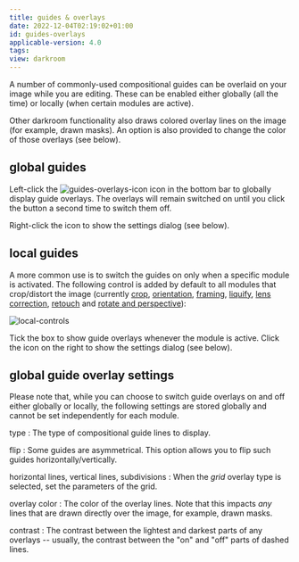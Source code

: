 ```yaml
---
title: guides & overlays
date: 2022-12-04T02:19:02+01:00
id: guides-overlays
applicable-version: 4.0
tags:
view: darkroom
---
```


A number of commonly-used compositional guides can be overlaid on your image while you are editing. These can be enabled either globally (all the time) or locally (when certain modules are active).

Other darkroom functionality also draws colored overlay lines on the image (for example, drawn masks). An option is also provided to change the color of those overlays (see below).

## global guides

 Left-click the ![guides-overlays-icon](guides-overlays-icon.jpg) icon in the bottom bar to globally display guide overlays. The overlays will remain switched on until you click the button a second time to switch them off.

 Right-click the icon to show the settings dialog (see below).

## local guides

A more common use is to switch the guides on only when a specific module is activated. The following control is added by default to all modules that crop/distort the image (currently [crop](../darkroom/modules/crop.md), [orientation](../darkroom/modules/orientation.md), [framing](../darkroom/modules/framing.md), [liquify](../darkroom/modules/liquify.md), [lens correction](../darkroom/modules/lens-correction.md), [retouch](../darkroom/modules/retouch.md) and [rotate and perspective](../darkroom/modules/rotate-perspective.md)):

![local-controls](local-controls.jpg)

Tick the box to show guide overlays whenever the module is active. Click the icon on the right to show the settings dialog (see below).

## global guide overlay settings

Please note that, while you can choose to switch guide overlays on and off either globally or locally, the following settings are stored globally and cannot be set independently for each module.

type
: The type of compositional guide lines to display.

flip
: Some guides are asymmetrical. This option allows you to flip such guides horizontally/vertically.

horizontal lines, vertical lines, subdivisions
: When the _grid_ overlay type is selected, set the parameters of the grid.

overlay color
: The color of the overlay lines. Note that this impacts _any_ lines that are drawn directly over the image, for example, drawn masks.

contrast
: The contrast between the lightest and darkest parts of any overlays -- usually, the contrast between the "on" and "off" parts of dashed lines.
